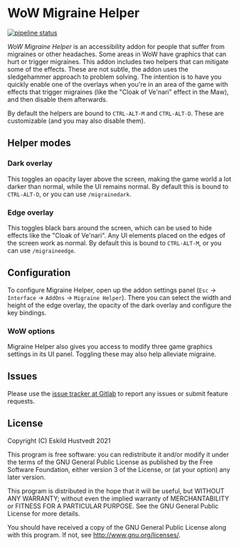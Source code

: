 # WoW Migraine Helper

[![pipeline status](https://gitlab.com/zerodogg/WowMigraineHelper/badges/master/pipeline.svg)](https://gitlab.com/zerodogg/WowMigraineHelper/-/commits/master)

*WoW Migraine Helper* is an accessibility addon for people that suffer from
migraines or other headaches. Some areas in WoW have graphics that can hurt or
trigger migraines. This addon includes two helpers that can mitigate some of
the effects. These are not subtle, the addon uses the sledgehammer approach to
problem solving. The intention is to have you quickly enable one of the
overlays when you're in an area of the game with effects that trigger migraines
(like the "Cloak of Ve'nari" effect in the Maw), and then disable them
afterwards.

By default the helpers are bound to `CTRL-ALT-M` and `CTRL-ALT-D`. These are
customizable (and you may also disable them).

## Helper modes

### Dark overlay

This toggles an opacity layer above the screen, making the game world a lot
darker than normal, while the UI remains normal. By default this is bound to
`CTRL-ALT-D`, or you can use `/migrainedark`.

### Edge overlay

This toggles black bars around the screen, which can be used to hide effects
like the "Cloak of Ve'nari". Any UI elements placed on the edges of the screen
work as normal.  By default this is bound to `CTRL-ALT-M`, or you can use
`/migraineedge`.

## Configuration

To configure Migraine Helper, open up the addon settings panel (`Esc` ->
`Interface` -> `AddOns` -> `Migraine Helper`). There you can select the width
and height of the edge overlay, the opacity of the dark overlay and configure
the key bindings.

### WoW options

Migraine Helper also gives you access to modify three game graphics settings in
its UI panel. Toggling these may also help alleviate migraine.

## Issues

Please use the [issue tracker at
Gitlab](https://gitlab.com/zerodogg/WowMigraineHelper/-/issues) to report any
issues or submit feature requests.

## License

Copyright (C) Eskild Hustvedt 2021

This program is free software: you can redistribute it and/or modify
it under the terms of the GNU General Public License as published by
the Free Software Foundation, either version 3 of the License, or
(at your option) any later version.

This program is distributed in the hope that it will be useful,
but WITHOUT ANY WARRANTY; without even the implied warranty of
MERCHANTABILITY or FITNESS FOR A PARTICULAR PURPOSE.  See the
GNU General Public License for more details.

You should have received a copy of the GNU General Public License
along with this program.  If not, see <http://www.gnu.org/licenses/>.
